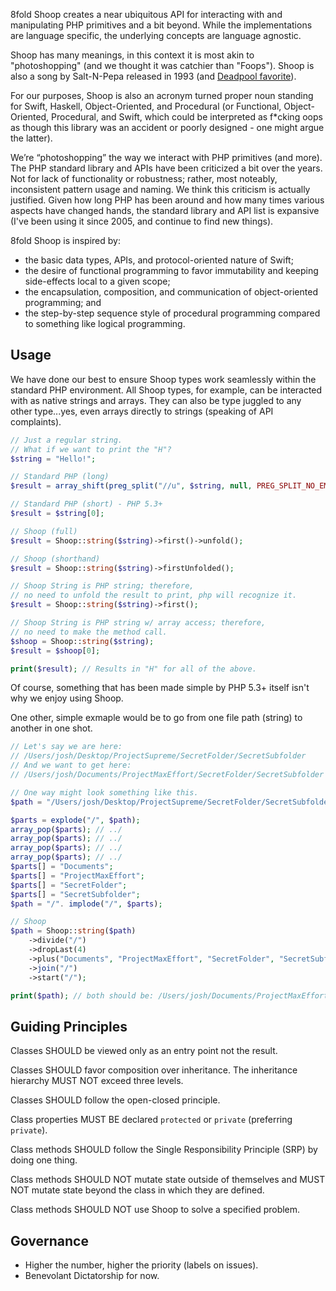 8fold Shoop creates a near ubiquitous API for interacting with and manipulating PHP primitives and a bit beyond. While the implementations are language specific, the underlying concepts are language agnostic.

Shoop has many meanings, in this context it is most akin to "photoshopping" (and we thought it was catchier than "Foops"). Shoop is also a song by Salt-N-Pepa released in 1993 (and [Deadpool favorite](https://youtu.be/FOJWJmlYxlE)).

For our purposes, Shoop is also an acronym turned proper noun standing for Swift, Haskell, Object-Oriented, and Procedural (or Functional, Object-Oriented, Procedural, and Swift, which could be interpreted as f*cking oops as though this library was an accident or poorly designed - one might argue the latter).

We’re “photoshopping” the way we interact with PHP primitives (and more). The PHP standard library and APIs have been criticized a bit over the years. Not for lack of functionality or robustness; rather, most noteably, inconsistent pattern usage and naming. We think this criticism is actually justified. Given how long PHP has been around and how many times various aspects have changed hands, the standard library and API list is expansive (I've been using it since 2005, and continue to find new things).

8fold Shoop is inspired by:

- the basic data types, APIs, and protocol-oriented nature of Swift;
- the desire of functional programming to favor immutability and keeping side-effects local to a given scope;
- the encapsulation, composition, and communication of object-oriented programming; and
- the step-by-step sequence style of procedural programming compared to something like logical programming.

## Usage

We have done our best to ensure Shoop types work seamlessly within the standard PHP environment. All Shoop types, for example, can be interacted with as native strings and arrays. They can also be type juggled to any other type...yes, even arrays directly to strings (speaking of API complaints).

```php
// Just a regular string.
// What if we want to print the "H"?
$string = "Hello!";

// Standard PHP (long)
$result = array_shift(preg_split("//u", $string, null, PREG_SPLIT_NO_EMPTY));

// Standard PHP (short) - PHP 5.3+
$result = $string[0];

// Shoop (full)
$result = Shoop::string($string)->first()->unfold();

// Shoop (shorthand)
$result = Shoop::string($string)->firstUnfolded();

// Shoop String is PHP string; therefore,
// no need to unfold the result to print, php will recognize it.
$result = Shoop::string($string)->first();

// Shoop String is PHP string w/ array access; therefore,
// no need to make the method call.
$shoop = Shoop::string($string);
$result = $shoop[0];

print($result); // Results in "H" for all of the above.
```

Of course, something that has been made simple by PHP 5.3+ itself isn't why we enjoy using Shoop.

One other, simple exmaple would be to go from one file path (string) to another in one shot.

```php
// Let's say we are here:
// /Users/josh/Desktop/ProjectSupreme/SecretFolder/SecretSubfolder
// And we want to get here:
// /Users/josh/Documents/ProjectMaxEffort/SecretFolder/SecretSubfolder

// One way might look something like this.
$path = "/Users/josh/Desktop/ProjectSupreme/SecretFolder/SecretSubfolder";

$parts = explode("/", $path);
array_pop($parts); // ../
array_pop($parts); // ../
array_pop($parts); // ../
array_pop($parts); // ../
$parts[] = "Documents";
$parts[] = "ProjectMaxEffort";
$parts[] = "SecretFolder";
$parts[] = "SecretSubfolder";
$path = "/". implode("/", $parts);

// Shoop
$path = Shoop::string($path)
	->divide("/")
	->dropLast(4)
	->plus("Documents", "ProjectMaxEffort", "SecretFolder", "SecretSubfolder")
	->join("/")
	->start("/");

print($path); // both should be: /Users/josh/Documents/ProjectMaxEffort/SecretFolder/SecretSubfolder
```

## Guiding Principles

Classes SHOULD be viewed only as an entry point not the result.

Classes SHOULD favor composition over inheritance. The inheritance hierarchy MUST NOT exceed three levels.

Classes SHOULD follow the open-closed principle.

Class properties MUST BE declared `protected` or `private` (preferring `private`).

Class methods SHOULD follow the Single Responsibility Principle (SRP) by doing one thing.

Class methods SHOULD NOT mutate state outside of themselves and MUST NOT mutate state beyond the class in which they are defined.

Class methods SHOULD NOT use Shoop to solve a specified problem.

## Governance

- Higher the number, higher the priority (labels on issues).
- Benevolant Dictatorship for now.





